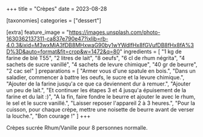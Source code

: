 +++
title = "Crèpes"
date = 2023-08-28

[taxonomies]
categories = ["dessert"]

[extra]
feature_image = "https://images.unsplash.com/photo-1630362137311-ca837e790e47?ixlib=rb-4.0.3&ixid=M3wxMjA3fDB8MHxwaG90by1wYWdlfHx8fGVufDB8fHx8fA%3D%3D&auto=format&fit=crop&w=1472&q=80"
ingredients = [
  "1 kg de farine de blé T55",
  "2 litres de lait",
  "8 oeufs",
  "6 cl de rhum négrita",
  "4 sachets de sucre vanillé",
  "4 sachets de levure chimique",
  "40 gr de beurre",
  "2 cac sel"
]
preparations = [
  "Armer vous d'une spatule en bois.",
  "Dans un saladier, commencer à battre les oeufs, le sucre et la levure chimique.",
  "Ajouter de la farine jusqu'a ce que ca deviennent dur à remuer.",
  "Ajouter un peu de lait.",
  "Et continuer les étapes 3 et 4 jusqu'a épuisement de la farine et du lait :)",
  "A la fin, faire fondre le beurre et ajouter le avec le rhum, le sel et le sucre vanillé.",
  "Laisser reposer l'appareil 2 à 3 heures.",
  "Pour la cuisson, pour chaque crèpe, mettre une noisette de beurre avant de verser la louche.",
  "Bon courage !"
]
+++

Crèpes sucrée Rhum/Vanille pour 8 personnes normalle.

